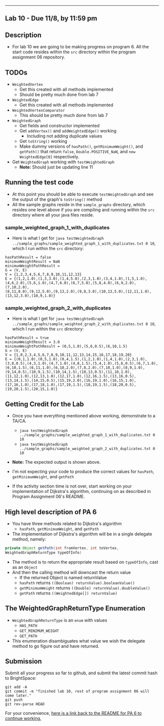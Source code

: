 ------------------------------------
Lab 10 - Due 11/8, by 11:59 pm
------------------------------------

## Description

-  For lab 10 we are going to be making progress on program 6. All the start code resides within the `src` directory within the program assignment 06 repository.

## TODOs

- `WeightedVertex`
	-  Get this created with all methods implemented
	-  Should be pretty much done from lab 7
- `WeightedEdge`
	-  Get this created with all methods implemented
- `WeightedVertexComparator`
	-  This should be pretty much done from lab 7
-  `WeightedGraph`
	-  Get fields and constructor implemented
	-  Get `addVertex()` and `addWeightedEdge()` working
		-  Including not adding duplicate values
	-  Get `toString()` working
	-  Make dummy versions of `hasPath()`, `getMinimumWeight()`, and `getPath()` that return `false`, `Double.POSITIVE_NaN`, and `new WeightedEdge[0]` respectively.
-  Get `WeightedGraph` working with `testWeightedGraph`
	-  **Note:** Should just be updating line 11

## Running the test code

- At this point you should be able to execute `testWeightedGraph` and see the output of the graph's `toString()` method
- All the sample graphs reside in the `sample_graphs` directory, which resides one level above if you are compiling and running within the `src` directory where all your java files reside.

### sample_weighted_graph_1_with_duplicates

- Here is what I get for `java testWeightedGraph ../sample_graphs/sample_weighted_graph_1_with_duplicates.txt 0 10`, which I run within the `src` directory:

```
hasPathResult = false
minimumWeightResult = NaN
minimumWeightPathResult =
G = (V, E)
V = {1,2,3,4,5,6,7,8,9,10,11,12,13}
E = {(1,2,1.0),(1,3,3.0),(1,4,5.0),(2,3,1.0),(3,4,1.0),(1,5,1.0),
(4,6,2.0),(5,6,1.0),(4,7,6.0),(6,7,5.0),(5,8,4.0),(6,9,2.0),(7,10,2.0),
(8,11,8.0),(9,12,5.0),(9,13,2.0),(9,8,3.0),(10,13,5.0),(12,11,1.0),
(13,12,3.0),(10,9,1.0)}
```

### sample_weighted_graph_2_with_duplicates

-  Here is what I get for `java testWeightedGraph ../sample_graphs/sample_weighted_graph_2_with_duplicates.txt 0 10`, which I run within the `src` directory:

```
hasPathResult = true
minimumWeightResult = 3.0
minimumWeightPathResult = (0,5,1.0),(5,6,0.5),(6,10,1.5)
G = (V, E)
V = {1,0,2,3,4,5,6,7,8,9,10,11,12,13,14,15,16,17,18,19,20}
E = {(0,1,1.0),(0,5,1.0),(0,4,1.5),(1,2,1.0),(1,4,1.0),(2,3,1.0),
(3,8,0.5),(4,3,1.0),(4,7,1.0),(4,8,1.5),(5,4,1.0),(5,6,0.5),(6,7,1.0),
(6,10,1.5),(6,11,1.0),(6,18,2.0),(7,8,2.0),(7,10,1.0),(8,9,1.0),
(9,14,0.5),(10,9,1.5),(10,14,1.5),(10,13,0.5),(11,10,1.0),
(11,12,1.0),(12,13,1.0),(12,17,1.0),(12,16,1.5),(13,16,0.5),
(13,14,1.5),(14,15,0.5),(15,19,2.0),(16,19,1.0),(16,15,1.0),
(17,16,1.0),(17,18,1.0),(17,19,1.5),(18,19,1.5),(18,20,0.5),
(19,20,1.5),(20,15,1.0)}
```

## Getting Credit for the Lab

- Once you have everything mentioned above working, demonstrate to a TA/CA.
	-  `java testWeightedGraph ../sample_graphs/sample_weighted_graph_1_with_duplicates.txt 0 10`
	-  `java testWeightedGraph ../sample_graphs/sample_weighted_graph_2_with_duplicates.txt 0 10`
- **Note:** The expected output is shown above.

-  I'm not expecting your code to produce the correct values for `hasPath`, `getMinimumWeight`, and `getPath`
-  If the activity section time is not over, start working on your implementation of Dijkstra's algorithm, continuing on as described in Program Assignment 06's README.

## High level description of PA 6

-  You have three methods related to Dijkstra's algorithm
	-  `hasPath`, `getMinimumWeight`, and `getPath`
-  The implementation of Dijkstra's algorithm will be in a single delegate method, namely:

``` java
private Object getPath(int fromVertex, int toVertex,
WeightedGraphReturnType typeOfInfo)
```

-  The method is to return the appropriate result based on `typeOfInfo`, cast as an `Object`
-  And then the calling method will downcast the return value
	- If the returned Object is named returnValue
	- `hasPath` returns `((Boolean) returnValue).booleanValue()`
	- `getMinimumWeight` returns `((Double) returnValue).doubleValue()`
	- `getPath` returns `((WeightedEdge[]) returnValue)`

## The WeightedGraphReturnType Enumeration

-  `WeightedGraphReturnType` is an `enum` with values
	- `HAS_PATH`
	- `GET_MINIMUM_WEIGHT`
	- `GET_PATH`
- This enumeration disambiguates what value we wish the delegate method to go figure out and have returned.	

## Submission

Submit all your progress so far to github, and submit the latest commit hash to BrightSpace:

```
git add -A
git commit -m "finished lab 10, rest of program assignment 06 will come later."
git push
git rev-parse HEAD
```

For your convenience, [here is a link back to the README for PA 6 to continue working.](/README.md)
